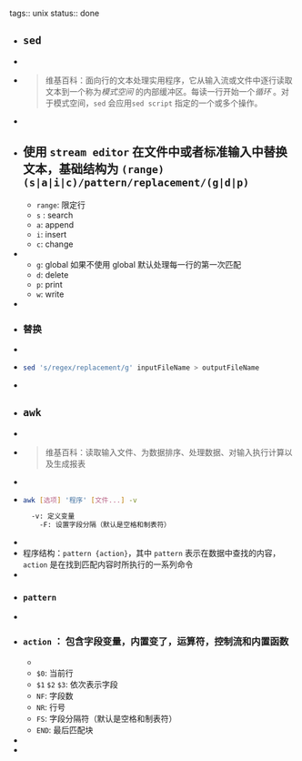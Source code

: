 tags:: unix
status:: done

- ## `sed`
-
- > 维基百科：面向行的文本处理实用程序，它从输入流或文件中逐行读取文本到一个称为*模式空间* 的内部缓冲区。每读一行开始一个*循环* 。对于模式空间，`sed` 会应用`sed script` 指定的一个或多个操作。
-
- 使用 `stream editor` 在文件中或者标准输入中替换文本，基础结构为 `(range)(s|a|i|c)/pattern/replacement/(g|d|p)`
	-
	- `range`: 限定行
	- `s` : search
	- `a`: append
	- `i`: insert
	- `c`: change
-
	- `g`: global 如果不使用 global 默认处理每一行的第一次匹配
	- `d`: delete
	- `p`: print
	- `w`: write
-
- ### 替换
-
- ```bash
  sed 's/regex/replacement/g' inputFileName > outputFileName
  ```
-
- ## `awk`
-
- > 维基百科：读取输入文件、为数据排序、处理数据、对输入执行计算以及生成报表
-
- ```bash
  awk [选项] '程序' [文件...] -v
  
  	-v: 定义变量
      -F: 设置字段分隔（默认是空格和制表符）
  ```
-
- 程序结构：`pattern {action}`，其中 `pattern` 表示在数据中查找的内容，`action` 是在找到匹配内容时所执行的一系列命令
-
- ### `pattern`
-
- ### `action` ： 包含字段变量，内置变了，运算符，控制流和内置函数
	-
	- `$0`: 当前行
	- `$1` `$2` `$3`: 依次表示字段
	- `NF`: 字段数
	- `NR`: 行号
	- `FS`: 字段分隔符（默认是空格和制表符）
	- `END`: 最后匹配块
-
-
